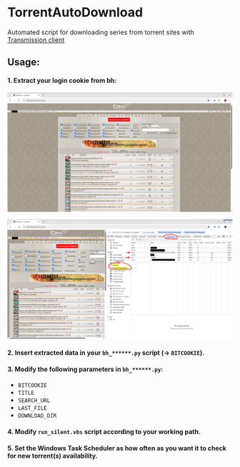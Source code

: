 # TorrentAutoDownload
Automated script for downloading series from torrent sites with [Transmission client](https://transmissionbt.com/)

## Usage:

#### 1. Extract your login cookie from bh:

![step1](https://github.com/bbkbarbar/TorrentAutoDownload/blob/main/extract_bh_cookie/1.png)

![step2](https://github.com/bbkbarbar/TorrentAutoDownload/blob/main/extract_bh_cookie/2.png)

#### 2. Insert extracted data in your `bh_******.py` script (→ `BITCOOKIE`).

#### 3. Modify the following parameters in `bh_******.py`:
   - `BITCOOKIE`
   - `TITLE`
   - `SEARCH_URL`
   - `LAST_FILE`
   - `DOWNLOAD_DIR`

#### 4. Modify `run_silent.vbs` script according to your working path.

#### 5. Set the Windows Task Scheduler as how often as you want it to check for new torrent(s) availability.

